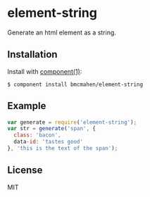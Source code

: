 
# element-string

  Generate an html element as a string.

## Installation

  Install with [component(1)](http://component.io):

    $ component install bmcmahen/element-string

## Example

```javascript
var generate = require('element-string');
var str = generate('span', {
  class: 'bacon',
  data-id: 'tastes good'
}, 'this is the text of the span');
```


## License

  MIT
